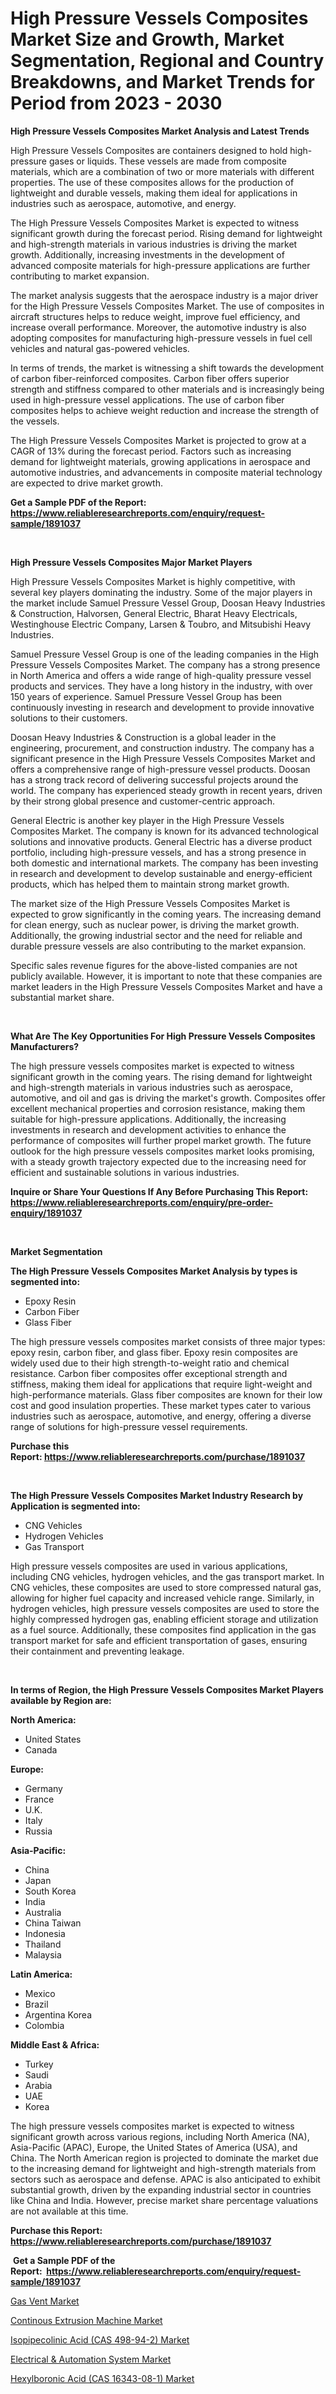 <p><h1>High Pressure Vessels Composites Market Size and Growth, Market Segmentation, Regional and Country Breakdowns, and Market Trends for Period from 2023 -  2030</h1></p><p><strong>High Pressure Vessels Composites Market Analysis and Latest Trends</strong></p>
<p><p>High Pressure Vessels Composites are containers designed to hold high-pressure gases or liquids. These vessels are made from composite materials, which are a combination of two or more materials with different properties. The use of these composites allows for the production of lightweight and durable vessels, making them ideal for applications in industries such as aerospace, automotive, and energy.</p><p>The High Pressure Vessels Composites Market is expected to witness significant growth during the forecast period. Rising demand for lightweight and high-strength materials in various industries is driving the market growth. Additionally, increasing investments in the development of advanced composite materials for high-pressure applications are further contributing to market expansion.</p><p>The market analysis suggests that the aerospace industry is a major driver for the High Pressure Vessels Composites Market. The use of composites in aircraft structures helps to reduce weight, improve fuel efficiency, and increase overall performance. Moreover, the automotive industry is also adopting composites for manufacturing high-pressure vessels in fuel cell vehicles and natural gas-powered vehicles.</p><p>In terms of trends, the market is witnessing a shift towards the development of carbon fiber-reinforced composites. Carbon fiber offers superior strength and stiffness compared to other materials and is increasingly being used in high-pressure vessel applications. The use of carbon fiber composites helps to achieve weight reduction and increase the strength of the vessels.</p><p>The High Pressure Vessels Composites Market is projected to grow at a CAGR of 13% during the forecast period. Factors such as increasing demand for lightweight materials, growing applications in aerospace and automotive industries, and advancements in composite material technology are expected to drive market growth.</p></p>
<p><strong>Get a Sample PDF of the Report:&nbsp; <a href="https://www.reliableresearchreports.com/enquiry/request-sample/1891037">https://www.reliableresearchreports.com/enquiry/request-sample/1891037</a></strong></p>
<p>&nbsp;</p>
<p><strong>High Pressure Vessels Composites Major Market Players</strong></p>
<p><p>High Pressure Vessels Composites Market is highly competitive, with several key players dominating the industry. Some of the major players in the market include Samuel Pressure Vessel Group, Doosan Heavy Industries & Construction, Halvorsen, General Electric, Bharat Heavy Electricals, Westinghouse Electric Company, Larsen & Toubro, and Mitsubishi Heavy Industries.</p><p>Samuel Pressure Vessel Group is one of the leading companies in the High Pressure Vessels Composites Market. The company has a strong presence in North America and offers a wide range of high-quality pressure vessel products and services. They have a long history in the industry, with over 150 years of experience. Samuel Pressure Vessel Group has been continuously investing in research and development to provide innovative solutions to their customers. </p><p>Doosan Heavy Industries & Construction is a global leader in the engineering, procurement, and construction industry. The company has a significant presence in the High Pressure Vessels Composites Market and offers a comprehensive range of high-pressure vessel products. Doosan has a strong track record of delivering successful projects around the world. The company has experienced steady growth in recent years, driven by their strong global presence and customer-centric approach.</p><p>General Electric is another key player in the High Pressure Vessels Composites Market. The company is known for its advanced technological solutions and innovative products. General Electric has a diverse product portfolio, including high-pressure vessels, and has a strong presence in both domestic and international markets. The company has been investing in research and development to develop sustainable and energy-efficient products, which has helped them to maintain strong market growth.</p><p>The market size of the High Pressure Vessels Composites Market is expected to grow significantly in the coming years. The increasing demand for clean energy, such as nuclear power, is driving the market growth. Additionally, the growing industrial sector and the need for reliable and durable pressure vessels are also contributing to the market expansion.</p><p>Specific sales revenue figures for the above-listed companies are not publicly available. However, it is important to note that these companies are market leaders in the High Pressure Vessels Composites Market and have a substantial market share.</p></p>
<p>&nbsp;</p>
<p><strong>What Are The Key Opportunities For High Pressure Vessels Composites Manufacturers?</strong></p>
<p><p>The high pressure vessels composites market is expected to witness significant growth in the coming years. The rising demand for lightweight and high-strength materials in various industries such as aerospace, automotive, and oil and gas is driving the market's growth. Composites offer excellent mechanical properties and corrosion resistance, making them suitable for high-pressure applications. Additionally, the increasing investments in research and development activities to enhance the performance of composites will further propel market growth. The future outlook for the high pressure vessels composites market looks promising, with a steady growth trajectory expected due to the increasing need for efficient and sustainable solutions in various industries.</p></p>
<p><strong>Inquire or Share Your Questions If Any Before Purchasing This Report: <a href="https://www.reliableresearchreports.com/enquiry/pre-order-enquiry/1891037">https://www.reliableresearchreports.com/enquiry/pre-order-enquiry/1891037</a></strong></p>
<p>&nbsp;</p>
<p><strong>Market Segmentation</strong></p>
<p><strong>The High Pressure Vessels Composites Market Analysis by types is segmented into:</strong></p>
<p><ul><li>Epoxy Resin</li><li>Carbon Fiber</li><li>Glass Fiber</li></ul></p>
<p><p>The high pressure vessels composites market consists of three major types: epoxy resin, carbon fiber, and glass fiber. Epoxy resin composites are widely used due to their high strength-to-weight ratio and chemical resistance. Carbon fiber composites offer exceptional strength and stiffness, making them ideal for applications that require light-weight and high-performance materials. Glass fiber composites are known for their low cost and good insulation properties. These market types cater to various industries such as aerospace, automotive, and energy, offering a diverse range of solutions for high-pressure vessel requirements.</p></p>
<p><strong>Purchase this Report:&nbsp;<a href="https://www.reliableresearchreports.com/purchase/1891037">https://www.reliableresearchreports.com/purchase/1891037</a></strong></p>
<p>&nbsp;</p>
<p><strong>The High Pressure Vessels Composites Market Industry Research by Application is segmented into:</strong></p>
<p><ul><li>CNG Vehicles</li><li>Hydrogen Vehicles</li><li>Gas Transport</li></ul></p>
<p><p>High pressure vessels composites are used in various applications, including CNG vehicles, hydrogen vehicles, and the gas transport market. In CNG vehicles, these composites are used to store compressed natural gas, allowing for higher fuel capacity and increased vehicle range. Similarly, in hydrogen vehicles, high pressure vessels composites are used to store the highly compressed hydrogen gas, enabling efficient storage and utilization as a fuel source. Additionally, these composites find application in the gas transport market for safe and efficient transportation of gases, ensuring their containment and preventing leakage.</p></p>
<p>&nbsp;</p>
<p><strong>In terms of Region, the High Pressure Vessels Composites Market Players available by Region are:</strong></p>
<p>
    <p> <strong> North America: </strong>
        <ul>
            <li>United States</li>
            <li>Canada</li>
        </ul>
        </p> 
    <p> <strong> Europe: </strong>
        <ul>
            <li>Germany</li>
            <li>France</li>
            <li>U.K.</li>
            <li>Italy</li>
            <li>Russia</li>
        </ul>
        </p> 
    <p> <strong> Asia-Pacific: </strong>
        <ul>
            <li>China</li>
            <li>Japan</li>
            <li>South Korea</li>
            <li>India</li>
            <li>Australia</li>
            <li>China Taiwan</li>
            <li>Indonesia</li>
            <li>Thailand</li>
            <li>Malaysia</li>
        </ul>
        </p> 
    <p> <strong> Latin America: </strong>
        <ul>
            <li>Mexico</li>
            <li>Brazil</li>
            <li>Argentina Korea</li>
            <li>Colombia</li>
        </ul>
        </p> 
    <p> <strong> Middle East & Africa: </strong>
        <ul>
            <li>Turkey</li>
            <li>Saudi</li>
            <li>Arabia</li>
            <li>UAE</li>
            <li>Korea</li>
        </ul>
    </p>
    </p>
<p><p>The high pressure vessels composites market is expected to witness significant growth across various regions, including North America (NA), Asia-Pacific (APAC), Europe, the United States of America (USA), and China. The North American region is projected to dominate the market due to the increasing demand for lightweight and high-strength materials from sectors such as aerospace and defense. APAC is also anticipated to exhibit substantial growth, driven by the expanding industrial sector in countries like China and India. However, precise market share percentage valuations are not available at this time.</p></p>
<p><strong>Purchase this Report: <a href="https://www.reliableresearchreports.com/purchase/1891037">https://www.reliableresearchreports.com/purchase/1891037</a></strong></p>
<p>&nbsp;<strong>Get a Sample PDF of the Report:&nbsp;&nbsp;<a href="https://www.reliableresearchreports.com/enquiry/request-sample/1891037">https://www.reliableresearchreports.com/enquiry/request-sample/1891037</a></strong></p>
<p><strong></strong></p>
<p><p><a href="https://medium.com/@yashreports27/gas-vent-market-insights-into-market-cagr-market-trends-and-growth-strategies-5af2f378342b">Gas Vent Market</a></p><p><a href="https://github.com/vimar16th/Market-Research-Report-List-1/blob/main/continous-extrusion-machine-market.md">Continous Extrusion Machine Market</a></p><p><a href="https://www.linkedin.com/pulse/isopipecolinic-acid-cas-498-94-2-market-size-share-amp-f7vke/">Isopipecolinic Acid (CAS 498-94-2) Market</a></p><p><a href="https://github.com/sofayahoo2023/Market-Research-Report-List-1/blob/main/electrical-automation-system-market.md">Electrical & Automation System Market</a></p><p><a href="https://www.linkedin.com/pulse/decoding-hexylboronic-acid-cas-16343-08-1-market-deep-dive-3iure/">Hexylboronic Acid (CAS 16343-08-1) Market</a></p></p>